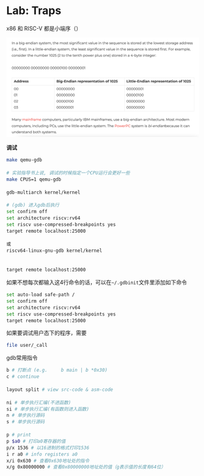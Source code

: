 # Lab: Traps


x86 和 RISC-V 都是小端序（）

![](Picture/Pasted%20image%2020230729141413.png)


**调试**

```bash
make qemu-gdb

# 实验指导书上说, 调试的时候指定一个CPU运行会更好一些
make CPUS=1 qemu-gdb

gdb-multiarch kernel/kernel

# (gdb) 进入gdb后执行
set confirm off
set architecture riscv:rv64
set riscv use-compressed-breakpoints yes
target remote localhost:25000

或 
riscv64-linux-gnu-gdb kernel/kernel


target remote localhost:25000
```


如果不想每次都输入这4行命令的话，可以在`~/.gdbinit`文件里添加如下命令

```bash
set auto-load safe-path /
set confirm off
set architecture riscv:rv64
set riscv use-compressed-breakpoints yes
target remote localhost:25000
```

如果要调试用户态下的程序，需要
```bash
file user/_call
```



gdb常用指令

```bash
b # 打断点 (e.g.     b main | b *0x30)
c # continue

layout split # view src-code & asm-code

ni # 单步执行汇编(不进函数)
si # 单步执行汇编(有函数则进入函数)
n # 单步执行源码
s # 单步执行源码

p # print
p $a0 # 打印a0寄存器的值
p/x 1536 # 以16进制的格式打印1536
i r a0 # info registers a0
x/i 0x630 # 查看0x630地址处的指令
x/g 0x80000000 # 查看0x80000000地址处的值（g表示值的长度有64位）
```